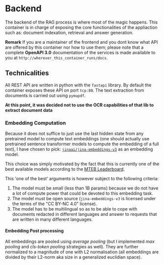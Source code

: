 # Backend

The backend of the RAG process is where most of the magic happens.
This container is in charge of exposing the core functionalities of the 
appliaction such as: document indexation, retrieval and answer generation.

**Remark**
If you are a maintainer of the frontend and you dont know what API are 
offered by this container nor how to use them; please note that a complete
__OpenAPI 3.0__ documentation of the services is made available to you
at `http://wherever_this_container_runs/docs`.

## Technicalities

All REST API are written in python with the `fastapi` library. By default
the container exposes these API on port `tcp:80`. The text extraction 
from documents is carried out using `pymupdf`. 

**At this point, it was decided not to use the OCR capabilities of that lib to extract document data**

### Embedding Computation

Because it does not suffice to just use the last hidden state from any 
pretrained model to compute text embeddings (one should actually use
pretrained sentence transformer models to compute the embedding of a 
full text), I have chosen to pick: 
[`jinaai/jina-embeddings-v3`](https://huggingface.co/jinaai/jina-embeddings-v3) 
as an embedding model. 

This choice was simply motivated by the fact that this is currently one
of the best available models according to the 
[MTEB Leaderboard](https://huggingface.co/spaces/mteb/leaderboard).

This 'one of the best' arguments is however subject to the following
criteria: 
1. The model must be small (less than 1B params) because we do not have
   a lot of compute power that could be devoted to this embedding task.
2. The model must be open source (`jina-embeddings-v3` is licensed under 
   the terms of the "CC BY-NC 4.0" license).
3. The model has to be multilingual so as to be able to cope with documents
   redacted in different languages and answer to requests that are written
   in many different languages.

#### Embedding Post processing

All embeddings are pooled using *average pooling* (but I implemented
*max pooling* and *cls-token pooling* strategies as well). They are 
further normalized to a magnitude of one with L2 normalisation 
(all embeddings are divided by their L2-norm aka size in a generalized
euclidian space).